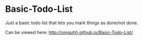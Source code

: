 # Basic-Todo-List
Just a basic todo list that lets you mark things as done/not done. 

Can be viewed here: http://omguhh.github.io/Basic-Todo-List/
